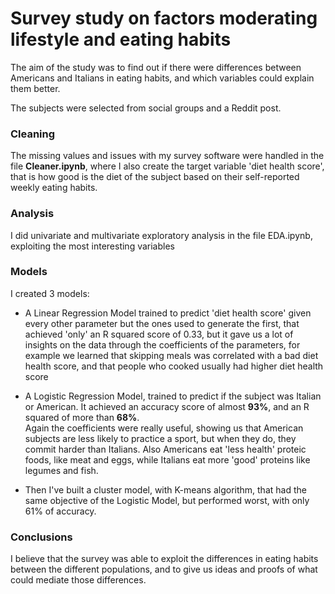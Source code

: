 # Survey study on factors moderating lifestyle and eating habits

The aim of the study was to find out if there were differences between Americans and Italians in eating habits, and which variables could explain them better.

The subjects were selected from social groups and a Reddit post.

### Cleaning

The missing values and issues with my survey software were handled in the file **Cleaner.ipynb**, where I also create the target variable 'diet health score', that is how good is the diet of the subject based on their self-reported weekly eating habits.

### Analysis

I did univariate and multivariate exploratory analysis in the file EDA.ipynb, exploiting the most interesting variables

### Models

I created 3 models: 

- A Linear Regression Model trained to predict 'diet health score' given every other parameter but the ones used to generate the first, that achieved 'only' an R squared score of 0.33, but it gave us a lot of insights on the data through the coefficients of the parameters, for example we learned that skipping meals was correlated with a bad diet health score, and that people who cooked usually had higher diet health score

- A Logistic Regression Model, trained to predict if the subject was Italian or American. It achieved an accuracy score of almost **93%**, and an R squared of more than **68%**.  
Again the coefficients were really useful, showing us that American subjects are less likely to practice a sport, but when they do, they commit harder than Italians. Also Americans eat 'less health' proteic foods, like meat and eggs, while Italians eat more 'good' proteins like legumes and fish.

- Then I've built a cluster model, with K-means algorithm, that had the same objective of the Logistic Model, but performed worst, with only 61% of accuracy.

### Conclusions

I believe that the survey was able to exploit the differences in eating habits between the different populations, and to give us ideas and proofs of what could mediate those differences.